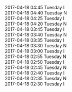 2017-04-18 04:45 Tuesday  I  
2017-04-18 04:40 Tuesday  N  
2017-04-18 04:25 Tuesday  I  
2017-04-18 04:20 Tuesday  N  
2017-04-18 03:45 Tuesday  I  
2017-04-18 03:40 Tuesday  N  
2017-04-18 03:35 Tuesday  I  
2017-04-18 03:30 Tuesday  N  
2017-04-18 03:00 Tuesday  I  
2017-04-18 02:55 Tuesday  N  
2017-04-18 02:50 Tuesday  I  
2017-04-18 02:45 Tuesday  N  
2017-04-18 02:40 Tuesday  I  
2017-04-18 02:35 Tuesday  N  
2017-04-18 02:30 Tuesday  I  
